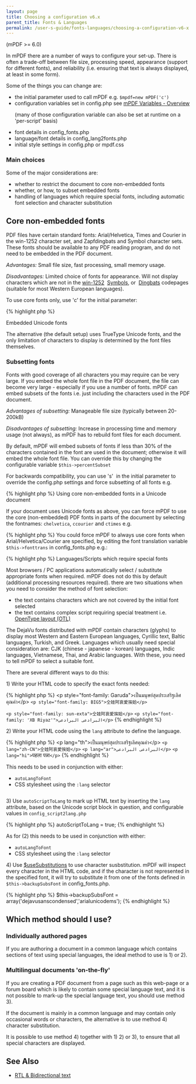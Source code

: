 ```yaml
---
layout: page
title: Choosing a configuration v6.x
parent_title: Fonts & Languages
permalink: /user-s-guide/fonts-languages/choosing-a-configuration-v6-x.html
---
```


<div id="bpmbook" class="bpmbook" style="direction:ltr;">
<div class="topic_user_field">
<div id="U0">
<p>(mPDF &gt;= 6.0)</p>
<p>In mPDF there are a number of ways to configure your set-up. There is often a trade-off between file size, processing speed, appearance (support for different fonts), and reliability (i.e. ensuring that text is always displayed, at least in some form).</p>
<p>Some of the things you can change are:</p>
<ul>
<li>the initial parameter used to call mPDF e.g. <code>$mpdf=new mPDF('c')</code></li>
<li>configuration variables set in <span class="filename">config.php</span> see <a href="/reference/mpdf-variables/overview.html">mPDF Variables - Overview</a>

(many of those configuration variable can also be set at runtime on a 'per-script' basis)</li>
<li>font details in <span class="filename">config_fonts.php</span></li>
<li>language/font details in <span class="filename">config_lang2fonts.php</span></li>
<li>initial style settings in <span class="filename">config.php</span> or <span class="filename">mpdf.css</span></li>
</ul>
<h3>Main choices</h3>
<p>Some of the major considerations are:</p>
<ul>
<li>whether to restrict the document to core non-embedded fonts</li>
<li>whether, or how, to subset embedded fonts</li>
<li>handling of languages which require special fonts, including automatic font selection and character substitution</li>
</ul>
<h2>Core non-embedded fonts</h2>
<p>PDF files have certain standard fonts: Arial/Helvetica, Times and Courier in the win-1252 character set, and&nbsp;Zapfdingbats and Symbol character sets. These fonts should be available to any PDF reading program, and do not need to be embedded in the PDF document.</p>
<p><i>Advantages:</i> Small file size, fast processing, small memory usage.</p>
<p><i>Disadvantages:</i> Limited choice of fonts for appearance. Will not display characters which are not in the <a href="/reference/codepages-glyphs/win-1252.html">win-1252</a>&nbsp; <a href="/reference/codepages-glyphs/symbols-adobe.html">Symbols</a>, or&nbsp; <a href="/reference/codepages-glyphs/zapfdingbats-adobe.html">Dingbats</a> codepages (suitable for most Western European languages).</p>
<p>To use core fonts only, use 'c' for the initial parameter:</p>

{% highlight php %}
<?php

$mpdf = new mPDF('c');
{% endhighlight %}

<h2>Embedded Unicode fonts</h2>
<p>The alternative (the default setup) uses TrueType Unicode fonts, and the only limitation of characters to display is determined by the font files themselves.</p>
<h3>Subsetting fonts</h3>
<p>Fonts with good coverage of all characters you may require can be very large. If you embed the whole font file in the PDF document, the file can become very large - especially if you use a number of fonts. mPDF can embed subsets of the fonts i.e. just including the characters used in the PDF document.</p>
<p><i>Advantages of subsetting:</i> Manageable file size (typically between 20-200kB)</p>
<p><i>Disadvantages of subsetting:</i> Increase in processing time and memory usage (not always), as mPDF has to rebuild font files for each document.</p>
<p>By default, mPDF will embed subsets of fonts if less than 30% of the characters contained in the font are used in the document; otherwise it will embed the whole font file. You can override this by changing the configurable variable <code>$this-&gt;percentSubset</code></p>
<p>For backwards compatibility, you can use 's'&nbsp; in the initial parameter to override the <span class="filename">config.php</span> settings and force subsetting of all fonts e.g.</p>

{% highlight php %}
<?php

$mpdf = new mPDF('s');
{% endhighlight %}

<h3>Using core non-embedded fonts in a Unicode document</h3>
<p>If your document uses Unicode fonts as above, you can force mPDF to use the core (non-embedded) PDF fonts in parts of the document by selecting the fontnames: <code>chelvetica</code>, <code>ccourier</code> and <code>ctimes</code> e.g.</p>

{% highlight php %}
<?php

&lt;p style="font-family:chelvetica"&gt;This paragraph will use core fonts&lt;/p&gt;
{% endhighlight %}

<p>You could force mPDF to always use core fonts when Arial/Helvetica/Courier are specified, by editing the font translation variable <code>$this-&gt;fonttrans</code> in <span class="filename">config_fonts.php</span> e.g.:</p>

{% highlight php %}
<?php

$this-&gt;fonttrans = array(

&nbsp;'arial' =&gt; 'chelvetica',

&nbsp;'helvetica' =&gt; 'chelvetica',

&nbsp;'timesnewroman' =&gt; 'ctimes',

&nbsp;'times' =&gt; 'ctimes',

&nbsp;'couriernew' =&gt; 'ccourier',

&nbsp;'courier' =&gt; 'ccourier',
{% endhighlight %}

<h2>Languages/Scripts which require special fonts</h2>
<p>Most browsers / PC applications automatically select / substitute appropriate fonts when required. mPDF does not do this by default (additional processing resources required). there are two situations when you need to consider the method of font selection:</p>
<ul>
<li>the text contains characters which are not covered by the initial font selected</li>
<li>the text contains complex script requiring special treatment i.e. <a href="/user-s-guide/fonts-languages/opentype-layout-otl.html">OpenType layout (OTL)</a></li>
</ul>
<p>The DejaVu fonts distributed with mPDF contain characters (glyphs) to display most Western and Eastern European languages, Cyrillic text, Baltic languages, Turkish, and Greek. Languages which usually need special consideration are: CJK (chinese - japanese - korean) languages, Indic languages, Vietnamese, Thai, and Arabic languages. With these, you need to tell mPDF to select a suitable font.</p>
<p>There are several different ways to do this:</p>
<p>1) Write your HTML code to specify the exact fonts needed:</p>

{% highlight php %}
<?php

<code>&lt;p style="font-family: Garuda"&gt;เป็นมนุษย์สุดประเสริฐเลิศคุณค่า&lt;/p&gt;

</code><code>&lt;p style="font-family: BIG5"&gt;仝娃阿哀愛挨姶&lt;/p&gt;

</code><code>&lt;p style="font-family: sun-exta"&gt;仝娃阿哀愛挨姶&lt;/p&gt;</code>

<code>&lt;p </code><code>style="font-family: 'XB Riyaz'"</code><code>&gt;البرادعی البرادعی&lt;/p&gt;</code><code></code>
{% endhighlight %}

<p>2) Write your HTML code using the <code>lang</code> attribute to define the language.&nbsp;</p>

{% highlight php %}
<?php

<code>&lt;p lang="th"&gt;เป็นมนุษย์สุดประเสริฐเลิศคุณค่า&lt;/p&gt;

</code><code>&lt;p lang="zh-CN"&gt;仝娃阿哀愛挨姶&lt;/p&gt;</code>

<code>&lt;p lang="ar"&gt;البرادعی البرادعی&lt;/p&gt;</code>

<code>&lt;p lang="hi"&gt;</code><span class="l">पहला पन्ना</span><code>&lt;/p&gt;</code>
{% endhighlight %}

<p>This needs to be used in conjunction with either:</p>
<ul>
<li><code>autoLangToFont</code></li>
<li>CSS stylesheet using the <code>:lang</code> selector<code>

</code></li>
</ul>
<p>3) Use <code>autoScriptToLang</code> to mark up HTML text by inserting the <code>lang</code> attribute, based on the Unicode script block in question, and configurable values in <code>config_script2lang.php</code></p>

{% highlight php %}
<?php

$mpdf-&gt;<code>autoScriptToLang = true</code>;
{% endhighlight %}

<p>As for (2) this needs to be used in conjunction with either:</p>
<ul>
<li><code>autoLangToFont</code></li>
<li>CSS stylesheet using the <code>:lang</code> selector</li>
</ul>
<p>4) Use <a href="/reference/mpdf-variables/usesubstitutions.html">$useSubstitutions</a> to use character susbstitution. mPDF will inspect every character in the HTML code, and if the character is not represented in the specified font, it will try to substitute it from one of the fonts defined in <code>$this-&gt;backupSubsFont</code> in <span class="filename">config_fonts.php</span>.</p>

{% highlight php %}
<?php

<code>$this-&gt;backupSubsFont = array('dejavusanscondensed','arialunicodems');</code>
{% endhighlight %}

<h2>Which method should I use?</h2>
<h3>Individually authored pages</h3>
<p>If you are authoring a document in a common language which contains sections of text using special languages, the ideal method to use is 1) or 2).</p>
<h3>Multilingual documents 'on-the-fly'</h3>
<p>If you are creating a PDF document from a page such as this web-page or a forum board which is likely to contain some special language text, and it is not possible to mark-up the special language text, you should use method 3).</p>
<p>If the document is mainly in a common language and may contain only occasional words or characters, the alternative is to use method 4) character substitution.</p>
<p>It is possible to use method 4) together with 1) 2) or 3), to ensure that all special characters are displayed.</p>
<h2>See Also</h2>
<ul>
<li class="manual_boxlist"><a href="/reference/mpdf-functions/annotation.html">RTL &amp; Bidirectional text</a></li>
</ul>
<p>&nbsp;</p>
</div>
</div>

